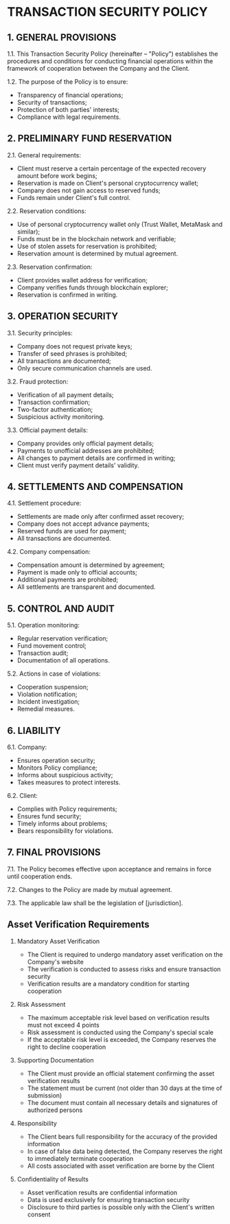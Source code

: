 # TRANSACTION SECURITY POLICY

## 1. GENERAL PROVISIONS

1.1. This Transaction Security Policy (hereinafter – "Policy") establishes the procedures and conditions for conducting financial operations within the framework of cooperation between the Company and the Client.

1.2. The purpose of the Policy is to ensure:
- Transparency of financial operations;
- Security of transactions;
- Protection of both parties' interests;
- Compliance with legal requirements.

## 2. PRELIMINARY FUND RESERVATION

2.1. General requirements:
- Client must reserve a certain percentage of the expected recovery amount before work begins;
- Reservation is made on Client's personal cryptocurrency wallet;
- Company does not gain access to reserved funds;
- Funds remain under Client's full control.

2.2. Reservation conditions:
- Use of personal cryptocurrency wallet only (Trust Wallet, MetaMask and similar);
- Funds must be in the blockchain network and verifiable;
- Use of stolen assets for reservation is prohibited;
- Reservation amount is determined by mutual agreement.

2.3. Reservation confirmation:
- Client provides wallet address for verification;
- Company verifies funds through blockchain explorer;
- Reservation is confirmed in writing.

## 3. OPERATION SECURITY

3.1. Security principles:
- Company does not request private keys;
- Transfer of seed phrases is prohibited;
- All transactions are documented;
- Only secure communication channels are used.

3.2. Fraud protection:
- Verification of all payment details;
- Transaction confirmation;
- Two-factor authentication;
- Suspicious activity monitoring.

3.3. Official payment details:
- Company provides only official payment details;
- Payments to unofficial addresses are prohibited;
- All changes to payment details are confirmed in writing;
- Client must verify payment details' validity.

## 4. SETTLEMENTS AND COMPENSATION

4.1. Settlement procedure:
- Settlements are made only after confirmed asset recovery;
- Company does not accept advance payments;
- Reserved funds are used for payment;
- All transactions are documented.

4.2. Company compensation:
- Compensation amount is determined by agreement;
- Payment is made only to official accounts;
- Additional payments are prohibited;
- All settlements are transparent and documented.

## 5. CONTROL AND AUDIT

5.1. Operation monitoring:
- Regular reservation verification;
- Fund movement control;
- Transaction audit;
- Documentation of all operations.

5.2. Actions in case of violations:
- Cooperation suspension;
- Violation notification;
- Incident investigation;
- Remedial measures.

## 6. LIABILITY

6.1. Company:
- Ensures operation security;
- Monitors Policy compliance;
- Informs about suspicious activity;
- Takes measures to protect interests.

6.2. Client:
- Complies with Policy requirements;
- Ensures fund security;
- Timely informs about problems;
- Bears responsibility for violations.

## 7. FINAL PROVISIONS

7.1. The Policy becomes effective upon acceptance and remains in force until cooperation ends.

7.2. Changes to the Policy are made by mutual agreement.

7.3. The applicable law shall be the legislation of [jurisdiction].

## Asset Verification Requirements

1. Mandatory Asset Verification
   - The Client is required to undergo mandatory asset verification on the Company's website
   - The verification is conducted to assess risks and ensure transaction security
   - Verification results are a mandatory condition for starting cooperation

2. Risk Assessment
   - The maximum acceptable risk level based on verification results must not exceed 4 points
   - Risk assessment is conducted using the Company's special scale
   - If the acceptable risk level is exceeded, the Company reserves the right to decline cooperation

3. Supporting Documentation
   - The Client must provide an official statement confirming the asset verification results
   - The statement must be current (not older than 30 days at the time of submission)
   - The document must contain all necessary details and signatures of authorized persons

4. Responsibility
   - The Client bears full responsibility for the accuracy of the provided information
   - In case of false data being detected, the Company reserves the right to immediately terminate cooperation
   - All costs associated with asset verification are borne by the Client

5. Confidentiality of Results
   - Asset verification results are confidential information
   - Data is used exclusively for ensuring transaction security
   - Disclosure to third parties is possible only with the Client's written consent